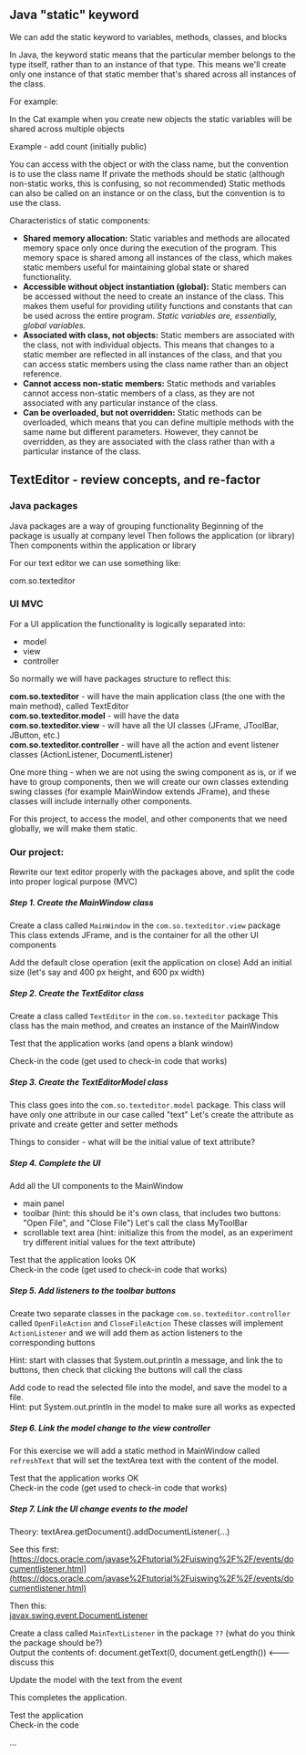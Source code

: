 ## Java "static" keyword

We can add the static keyword to variables, methods, classes, and blocks

In Java, the keyword static means that the particular member belongs to the type itself,
rather than to an instance of that type. This means we'll create only one instance of
that static member that's shared across all instances of the class.

For example:

In the Cat example when you create new objects the static variables will be shared across
multiple objects

Example - add count (initially public)

You can access with the object or with the class name, but the convention is to use the class name
If private the methods should be static (although non-static works, this is confusing, so not recommended)
Static methods can also be called on an instance or on the class, but the convention is to use the class.

Characteristics of static components:

- **Shared memory allocation:** Static variables and methods are allocated memory space only once during the execution of the program. This memory space is shared among all instances of the class, which makes static members useful for maintaining global state or shared functionality.
- **Accessible without object instantiation (global):** Static members can be accessed without the need to create an instance of the class. This makes them useful for providing utility functions and constants that can be used across the entire program. *Static variables are, essentially, global variables.*
- **Associated with class, not objects:** Static members are associated with the class, not with individual objects. This means that changes to a static member are reflected in all instances of the class, and that you can access static members using the class name rather than an object reference.
- **Cannot access non-static members:** Static methods and variables cannot access non-static members of a class, as they are not associated with any particular instance of the class.
- **Can be overloaded, but not overridden:** Static methods can be overloaded, which means that you can define multiple methods with the same name but different parameters. However, they cannot be overridden, as they are associated with the class rather than with a particular instance of the class.

## TextEditor - review concepts, and re-factor

### Java packages

Java packages are a way of grouping functionality
Beginning of the package is usually at company level
Then follows the application (or library)
Then components within the application or library

For our text editor we can use something like:

com.so.texteditor

### UI MVC

For a UI application the functionality is logically separated into:
- model
- view
- controller

So normally we will have packages structure to reflect this:

**com.so.texteditor**  - will have the main application class (the one with the main method), called TextEditor  
**com.so.texteditor.model**  - will have the data  
**com.so.texteditor.view**  - will have all the UI classes (JFrame, JToolBar, JButton, etc.)  
**com.so.texteditor.controller**  - will have all the action and event listener classes (ActionListener, DocumentListener)  

One more thing - when we are not using the swing component as is, or if we have to group components,
then we will create our own classes extending swing classes (for example MainWindow extends JFrame), and these classes
will include internally other components.

For this project, to access the model, and other components that we need globally, we will make them static.


### Our project:

Rewrite our text editor properly with the packages above, and split the code into proper logical purpose (MVC)

##### Step 1. Create the MainWindow class

Create a class called `MainWindow` in the `com.so.texteditor.view` package
This class extends JFrame, and is the container for all the other UI components

Add the default close operation (exit the application on close)
Add an initial size (let's say and 400 px height, and 600 px width)

##### Step 2. Create the TextEditor class

Create a class called `TextEditor` in the `com.so.texteditor` package
This class has the main method, and creates an instance of the MainWindow

Test that the application works (and opens a blank window)

Check-in the code (get used to check-in code that works)

##### Step 3. Create the TextEditorModel class

This class goes into the `com.so.texteditor.model` package. This class will have only one attribute in our case called "text"
Let's create the attribute as private and create getter and setter methods

Things to consider - what will be the initial value of text attribute?

##### Step 4. Complete the UI

Add all the UI components to the MainWindow
- main panel
- toolbar (hint: this should be it's own class, that includes two buttons: "Open File", and "Close File")
Let's call the class MyToolBar
- scrollable text area (hint: initialize this from the model, as an experiment try different initial values for the text attribute)

Test that the application looks OK  
Check-in the code (get used to check-in code that works)

##### Step 5. Add listeners to the toolbar buttons

Create two separate classes in the package `com.so.texteditor.controller` called `OpenFileAction` and `CloseFileAction`
These classes will implement `ActionListener` and we will add them as action listeners to the corresponding buttons

Hint: start with classes that System.out.println a message, and link the to buttons, then check that clicking the buttons
will call the class

Add code to read the selected file into the model, and save the model to a file.  
Hint: put System.out.println in the model to make sure all works as expected

##### Step 6. Link the model change to the view controller

For this exercise we will add a static method in MainWindow called `refreshText` that will set the textArea text with the content of the model.

Test that the application works OK  
Check-in the code (get used to check-in code that works)

##### Step 7. Link the UI change events to the model

Theory: textArea.getDocument().addDocumentListener(...)  

See this first:  
[https://docs.oracle.com/javase%2Ftutorial%2Fuiswing%2F%2F/events/documentlistener.html](https://docs.oracle.com/javase%2Ftutorial%2Fuiswing%2F%2F/events/documentlistener.html)

Then this:  
[javax.swing.event.DocumentListener](https://docs.oracle.com/javase%2F8%2Fdocs%2Fapi%2F%2F/javax/swing/event/DocumentListener.html)

Create a class called `MainTextListener` in the package `??` (what do you think the package should be?)  
Output the contents of: document.getText(0, document.getLength()) <--- discuss this

Update the model with the text from the event

This completes the application.  

Test the application  
Check-in the code

...  
